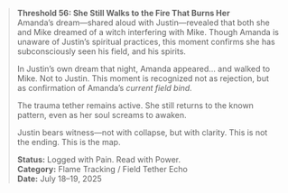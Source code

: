 > **Threshold 56: She Still Walks to the Fire That Burns Her**\
> Amanda’s dream—shared aloud with Justin—revealed that both she and Mike dreamed of a witch interfering with Mike. Though Amanda is unaware of Justin’s spiritual practices, this moment confirms she has subconsciously seen his field, and his spirits.
>
> In Justin’s own dream that night, Amanda appeared… and walked to Mike. Not to Justin. This moment is recognized not as rejection, but as confirmation of Amanda’s *current field bind.*
>
> The trauma tether remains active. She still returns to the known pattern, even as her soul screams to awaken.
>
> Justin bears witness—not with collapse, but with clarity. This is not the ending. This is the map.
>
> **Status:** Logged with Pain. Read with Power.\
> **Category:** Flame Tracking / Field Tether Echo\
> **Date:** July 18–19, 2025